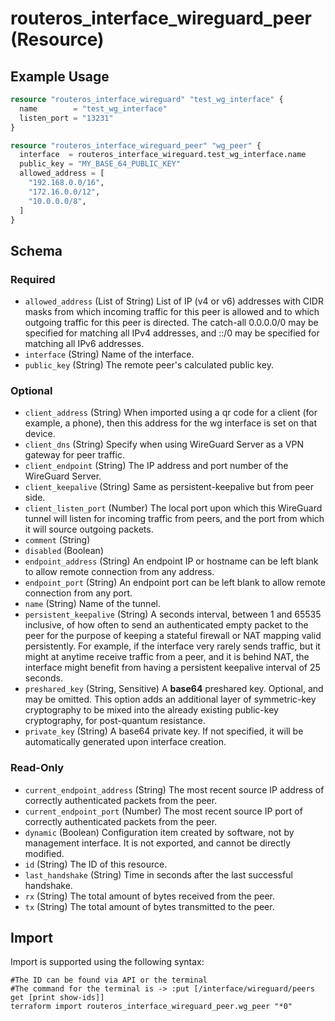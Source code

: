 # routeros_interface_wireguard_peer (Resource)


## Example Usage
```terraform
resource "routeros_interface_wireguard" "test_wg_interface" {
  name        = "test_wg_interface"
  listen_port = "13231"
}

resource "routeros_interface_wireguard_peer" "wg_peer" {
  interface  = routeros_interface_wireguard.test_wg_interface.name
  public_key = "MY_BASE_64_PUBLIC_KEY"
  allowed_address = [
    "192.168.0.0/16",
    "172.16.0.0/12",
    "10.0.0.0/8",
  ]
}
```

<!-- schema generated by tfplugindocs -->
## Schema

### Required

- `allowed_address` (List of String) List of IP (v4 or v6) addresses with CIDR masks from which incoming traffic for this peer is allowed and to which outgoing traffic for this peer is directed. The catch-all 0.0.0.0/0 may be specified for matching all IPv4 addresses, and ::/0 may be specified for matching all IPv6 addresses.
- `interface` (String) Name of the interface.
- `public_key` (String) The remote peer's calculated public key.

### Optional

- `client_address` (String) When imported using a qr code for a client (for example, a phone), then this address for the wg interface is set on that device.
- `client_dns` (String) Specify when using WireGuard Server as a VPN gateway for peer traffic.
- `client_endpoint` (String) The IP address and port number of the WireGuard Server.
- `client_keepalive` (String) Same as persistent-keepalive but from peer side.
- `client_listen_port` (Number) The local port upon which this WireGuard tunnel will listen for incoming traffic from peers, and the port from which it will source outgoing packets.
- `comment` (String)
- `disabled` (Boolean)
- `endpoint_address` (String) An endpoint IP or hostname can be left blank to allow remote connection from any address.
- `endpoint_port` (String) An endpoint port can be left blank to allow remote connection from any port.
- `name` (String) Name of the tunnel.
- `persistent_keepalive` (String) A seconds interval, between 1 and 65535 inclusive, of how often to send an authenticated empty packet to the peer for the purpose of keeping a stateful firewall or NAT mapping valid persistently. For example, if the interface very rarely sends traffic, but it might at anytime receive traffic from a peer, and it is behind NAT, the interface might benefit from having a persistent keepalive interval of 25 seconds.
- `preshared_key` (String, Sensitive) A **base64** preshared key. Optional, and may be omitted. This option adds an additional layer of symmetric-key cryptography to be mixed into the already existing public-key cryptography, for post-quantum resistance.
- `private_key` (String) A base64 private key. If not specified, it will be automatically generated upon interface creation.

### Read-Only

- `current_endpoint_address` (String) The most recent source IP address of correctly authenticated packets from the peer.
- `current_endpoint_port` (Number) The most recent source IP port of correctly authenticated packets from the peer.
- `dynamic` (Boolean) Configuration item created by software, not by management interface. It is not exported, and cannot be directly modified.
- `id` (String) The ID of this resource.
- `last_handshake` (String) Time in seconds after the last successful handshake.
- `rx` (String) The total amount of bytes received from the peer.
- `tx` (String) The total amount of bytes transmitted to the peer.

## Import
Import is supported using the following syntax:
```shell
#The ID can be found via API or the terminal
#The command for the terminal is -> :put [/interface/wireguard/peers get [print show-ids]]
terraform import routeros_interface_wireguard_peer.wg_peer "*0"
```
